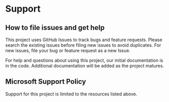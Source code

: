 # Support

## How to file issues and get help  

This project uses GitHub Issues to track bugs and feature requests. Please search the existing 
issues before filing new issues to avoid duplicates.  For new issues, file your bug or 
feature request as a new Issue.

For help and questions about using this project, our initial documentation is in the code.
Additional documentation will be added as the project matures.

## Microsoft Support Policy  

Support for this project is limited to the resources listed above.
